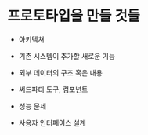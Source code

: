 # 프로토타입을 만들 것들

* 아키텍쳐

* 기존 시스템이 추가할 새로운 기능

* 외부 데이터의 구조 혹은 내용

* 써드파티 도구, 컴포넌트

* 성능 문제

* 사용자 인터페이스 설계